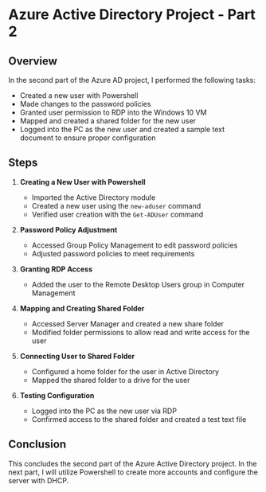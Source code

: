 # Azure Active Directory Project - Part 2

## Overview
In the second part of the Azure AD project, I performed the following tasks:

- Created a new user with Powershell
- Made changes to the password policies
- Granted user permission to RDP into the Windows 10 VM
- Mapped and created a shared folder for the new user
- Logged into the PC as the new user and created a sample text document to ensure proper configuration

## Steps
1. **Creating a New User with Powershell**
   - Imported the Active Directory module
   - Created a new user using the `new-aduser` command
   - Verified user creation with the `Get-ADUser` command

2. **Password Policy Adjustment**
   - Accessed Group Policy Management to edit password policies
   - Adjusted password policies to meet requirements

3. **Granting RDP Access**
   - Added the user to the Remote Desktop Users group in Computer Management

4. **Mapping and Creating Shared Folder**
   - Accessed Server Manager and created a new share folder
   - Modified folder permissions to allow read and write access for the user

5. **Connecting User to Shared Folder**
   - Configured a home folder for the user in Active Directory
   - Mapped the shared folder to a drive for the user

6. **Testing Configuration**
   - Logged into the PC as the new user via RDP
   - Confirmed access to the shared folder and created a test text file

## Conclusion
This concludes the second part of the Azure Active Directory project. In the next part, I will utilize Powershell to create more accounts and configure the server with DHCP.
